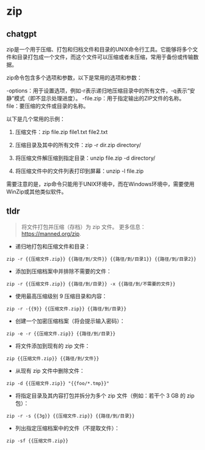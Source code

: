 # zip 
## chatgpt 
zip是一个用于压缩、打包和归档文件和目录的UNIX命令行工具。它能够将多个文件和目录打包成一个文件，而这个文件可以压缩或者未压缩，常用于备份或传输数据。

zip命令包含多个选项和参数，以下是常用的选项和参数：

-options：用于设置选项，例如-r表示递归地压缩目录中的所有文件，-q表示“安静”模式（即不显示处理进度）。
-file.zip：用于指定输出的ZIP文件的名称。
file：要压缩的文件或目录的名称。

以下是几个常用的示例：
1. 压缩文件：zip file.zip file1.txt file2.txt

2. 压缩目录及其中的所有文件：zip -r dir.zip directory/

3. 将压缩文件解压缩到指定目录：unzip file.zip -d directory/

4. 将压缩文件中的文件列表打印到屏幕：unzip -l file.zip

需要注意的是，zip命令只能用于UNIX环境中，而在Windows环境中，需要使用WinZip或其他类似软件。 

## tldr 
 
> 将文件打包并压缩（存档）为 zip 文件。
> 更多信息：<https://manned.org/zip>.

- 递归地打包和压缩文件和目录：

`zip -r {{压缩文件.zip}} {{路径/到/文件}} {{路径/到/目录1}} {{路径/到/目录2}}`

- 添加到压缩档案中并排除不需要的文件：

`zip -r {{压缩文件.zip}} {{路径/到/目录}} -x {{路径/到/不需要的文件}}`

- 使用最高压缩级别 9 压缩目录和内容：

`zip -r -{{9}} {{压缩文件.zip}} {{路径/到/目录}}`

- 创建一个加密压缩档案（将会提示输入密码）：

`zip -e -r {{压缩文件.zip}} {{路径/到/目录}}`

- 将文件添加到现有的 zip 文件：

`zip {{压缩文件.zip}} {{路径/到/文件}}`

- 从现有 zip 文件中删除文件：

`zip -d {{压缩文件.zip}} "{{foo/*.tmp}}"`

- 将指定目录及其内容打包并拆分为多个 zip 文件（例如：若干个 3 GB 的 zip 包）：

`zip -r -s {{3g}} {{压缩文件.zip}} {{路径/到/目录}}`

- 列出指定压缩档案中的文件（不提取文件）：

`zip -sf {{压缩文件.zip}}`
